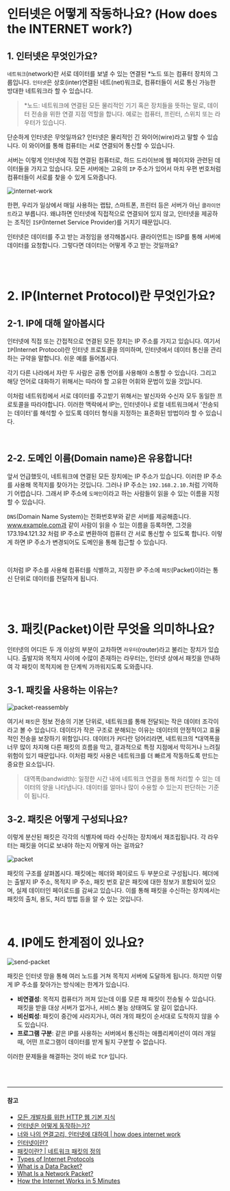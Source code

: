 # 인터넷은 어떻게 작동하나요? (How does the INTERNET work?)

## 1. 인터넷은 무엇인가요?

`네트워크`(network)란 서로 데이터를 보낼 수 있는 연결된 \*노드 또는 컴퓨터 장치의 그룹입니다. `인터넷`은 상호(inter)연결된 네트(net)워크로, 컴퓨터들이 서로 통신 가능한 방대한 네트워크라 할 수 있습니다.

> \*노드: 네트워크에 연결된 모든 물리적인 기기 혹은 장치들을 뜻하는 말로, 데이터 전송을 위한 연결 지점 역할을 합니다. 예로는 컴퓨터, 프린터, 스위치 또는 라우터가 있습니다.

단순하게 인터넷은 무엇일까요? 인터넷은 물리적인 긴 와이어(wire)라고 말할 수 있습니다. 이 와이어를 통해 컴퓨터는 서로 연결되어 통신할 수 있습니다.

서버는 이렇게 인터넷에 직접 연결된 컴퓨터로, 하드 드라이브에 웹 페이지와 관련된 데이터들을 가지고 있습니다. 모든 서버에는 고유의 `IP` 주소가 있어서 마치 우편 번호처럼 컴퓨터들이 서로를 찾을 수 있게 도와줍니다.

![internet-work](https://github.com/cona-tus/TIL/assets/90844424/a364c72f-d9df-4620-a707-e5fa665953c6)

한편, 우리가 일상에서 매일 사용하는 랩탑, 스마트폰, 프린터 등은 서버가 아닌 `클라이언트`라고 부릅니다. 왜냐하면 인터넷에 직접적으로 연결되어 있지 않고, 인터넷을 제공하는 조직인 `ISP`(Internet Service Provider)를 거치기 때문입니다.

인터넷은 데이터를 주고 받는 과정임을 생각해봅시다. 클라이언트는 ISP를 통해 서버에 데이터를 요청합니다. 그렇다면 데이터는 어떻게 주고 받는 것일까요?

<br/>
<br/>

# 2. IP(Internet Protocol)란 무엇인가요?

## 2-1. IP에 대해 알아봅시다

인터넷에 직접 또는 간접적으로 연결된 모든 장치는 IP 주소를 가지고 있습니다. 여기서 `IP`(Internet Protocol)란 인터넷 프로토콜을 의미하며, 인터넷에서 데이터 통신을 관리하는 규약을 말합니다. 쉬운 예를 들어봅시다.

각기 다른 나라에서 자란 두 사람은 공통 언어를 사용해야 소통할 수 있습니다. 그리고 해당 언어로 대화하기 위해서는 따라야 할 고유한 어휘와 문법이 있을 것입니다.

이처럼 네트워킹에서 서로 데이터를 주고받기 위해서는 발신자와 수신자 모두 동일한 프로토콜을 따라야합니다. 이러한 맥락에서 IP는, 인터넷이나 로컬 네트워크에서 '전송되는 데이터'를 해석할 수 있도록 데이터 형식을 지정하는 표준화된 방법이라 할 수 있습니다.

<br/>

## 2-2. 도메인 이름(Domain name)은 유용합니다!

앞서 언급했듯이, 네트워크에 연결된 모든 장치에는 IP 주소가 있습니다. 이러한 IP 주소를 사용해 목적지를 찾아가는 것입니다. 그러나 IP 주소는 `192.168.2.10.`처럼 기억하기 어렵습니다. 그래서 IP 주소에 `도메인`이라고 하는 사람들이 읽을 수 있는 이름을 지정할 수 있습니다.

`DNS`(Domain Name System)는 전화번호부와 같은 서버를 제공해줍니다. www.example.com과 같이 사람이 읽을 수 있는 이름을 등록하면, 그것을 173.194.121.32 처럼 IP 주소로 변환하여 컴퓨터 간 서로 통신할 수 있도록 합니다. 이렇게 하면 IP 주소가 변경되어도 도메인을 통해 접근할 수 있습니다.

<br/>

이처럼 IP 주소를 사용해 컴퓨터를 식별하고, 지정한 IP 주소에 `패킷`(Packet)이라는 통신 단위로 데이터를 전달하게 됩니다.

<br/>
<br/>

# 3. 패킷(Packet)이란 무엇을 의미하나요?

인터넷의 어디든 두 개 이상의 부분이 교차하면 `라우터`(router)라고 불리는 장치가 있습니다. 출발지와 목적지 사이에 수많이 존재하는 라우터는, 인터넷 상에서 패킷을 안내하여 각 패킷이 목적지에 한 단계씩 가까워지도록 도와줍니다.

## 3-1. 패킷을 사용하는 이유는?

![packet-reassembly](https://github.com/cona-tus/TIL/assets/90844424/738748c4-763a-4811-b1cf-5457a560db57)

여기서 `패킷`은 정보 전송의 기본 단위로, 네트워크를 통해 전달되는 작은 데이터 조각이라고 볼 수 있습니다. 데이터가 작은 구조로 분해되는 이유는 데이터의 안정적이고 효율적인 전송을 보장하기 위함입니다. 데이터가 커다란 덩어리라면, 네트워크의 \*대역폭을 너무 많이 차지해 다른 패킷의 흐름을 막고, 결과적으로 특정 지점에서 막히거나 느려질 위험이 있기 때문입니다. 이처럼 패킷 사용은 네트워크를 더 빠르게 작동하도록 만드는 중요한 요소입니다.

> 대역폭(bandwidth): 일정한 시간 내에 네트워크 연결을 통해 처리할 수 있는 데이터의 양을 나타냅니다. 데이터를 얼마나 많이 수용할 수 있는지 판단하는 기준이 됩니다.

## 3-2. 패킷은 어떻게 구성되나요?

이렇게 분산된 패킷은 각각의 식별자에 따라 수신하는 장치에서 재조립됩니다. 각 라우터는 패킷을 어디로 보내야 하는지 어떻게 아는 걸까요?

![packet](https://github.com/cona-tus/TIL/assets/90844424/7caa5175-6acf-46fe-a4d0-4425e97009fc)

패킷의 구조를 살펴봅시다. 패킷에는 헤더와 페이로드 두 부분으로 구성됩니다. 헤더에는 출발지 IP 주소, 목적지 IP 주소, 패킷 번호 같은 패킷에 대한 정보가 포함되어 있으며, 실제 데이터인 페이로드를 감싸고 있습니다. 이를 통해 패킷을 수신하는 장치에서는 패킷의 출처, 용도, 처리 방법 등을 알 수 있는 것입니다.

<br/>

# 4. IP에도 한계점이 있나요?

![send-packet](https://github.com/cona-tus/TIL/assets/90844424/cc08799a-0de8-4cab-96ea-3f66a9ee4d87)

패킷은 인터넷 망을 통해 여러 노드를 거쳐 목적지 서버에 도달하게 됩니다. 하지만 이렇게 IP 주소를 찾아가는 방식에는 한계가 있습니다.

- **비연결성**: 목적지 컴퓨터가 꺼져 있는데 이를 모른 채 패킷이 전송될 수 있습니다. 패킷을 받을 대상 서버가 없거나, 서비스 불능 상태여도 알 길이 없습니다.
- **비신뢰성**: 패킷이 중간에 사라지거나, 여러 개의 패킷이 순서대로 도착하지 않을 수도 있습니다.
- **프로그램 구분**: 같은 IP를 사용하는 서버에서 통신하는 애플리케이션이 여러 개일 때, 어떤 프로그램이 데이터를 받게 될지 구분할 수 없습니다.

이러한 문제들을 해결하는 것이 바로 `TCP` 입니다.

<br/>
<br/>

---

#### 참고

- [모든 개발자를 위한 HTTP 웹 기본 지식](https://inf.run/YWJd '김영한')
- [인터넷은 어떻게 동작하는가?](https://developer.mozilla.org/ko/docs/Learn/Common_questions/Web_mechanics/How_does_the_Internet_work 'mdn')
- [너와 나의 연결고리, 인터넷에 대하여 | how does internet work](https://another-light.tistory.com/57 '송하명')
- [인터넷이란?](https://www.cloudflare.com/ko-kr/learning/network-layer/how-does-the-internet-work/ 'Cloudflare')
- [패킷이란? | 네트워크 패킷의 정의](https://www.cloudflare.com/ko-kr/learning/network-layer/what-is-a-packet/ 'Cloudflare')
- [Types of Internet Protocols](https://www.geeksforgeeks.org/types-of-internet-protocols/ 'kumarankit4685')
- [What is a Data Packet?](https://www.techslang.com/definition/what-is-a-data-packet/ 'techslang')
- [What Is a Network Packet?](https://www.liveaction.com/blog/network-packet/ 'liveaction')
- [How the Internet Works in 5 Minutes](https://youtu.be/7_LPdttKXPc?si=HAX_67GE5OhxqYTM 'Aaron')
